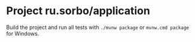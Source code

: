 # Project ru.sorbo/application

Build the project and run all tests with `./mvnw package` or `mvnw.cmd package` for Windows.
